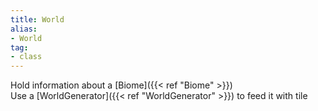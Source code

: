 ```yaml
---
title: World
alias: 
- World
tag: 
- class
---
```

Hold information about a [Biome]({{< ref "Biome" >}})\
Use a [WorldGenerator]({{< ref "WorldGenerator" >}}) to feed it with tile
